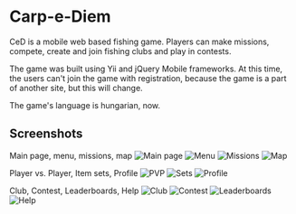 Carp-e-Diem
===========

CeD is a mobile web based fishing game. 
Players can make missions, compete, create and join fishing clubs and play in contests.

The game was built using Yii and jQuery Mobile frameworks.
At this time, the users can't join the game with registration, because the game is a part of another site, but this will change.

The game's language is hungarian, now.

Screenshots
-----------
Main page, menu, missions, map
![Main page](http://ced.wline.hu/screenshots/ced-main.png)
![Menu](http://ced.wline.hu/screenshots/ced-menu.png)
![Missions](http://ced.wline.hu/screenshots/ced-missions.png)
![Map](http://ced.wline.hu/screenshots/ced-map.png)


Player vs. Player, Item sets, Profile
![PVP](http://ced.wline.hu/screenshots/ced-pvp.png)
![Sets](http://ced.wline.hu/screenshots/ced-sets.png)
![Profile](http://ced.wline.hu/screenshots/ced-profile.png)


Club, Contest, Leaderboards, Help
![Club](http://ced.wline.hu/screenshots/ced-club.png)
![Contest](http://ced.wline.hu/screenshots/ced-contest.png)
![Leaderboards](http://ced.wline.hu/screenshots/ced-leaderboard.png)
![Help](http://ced.wline.hu/screenshots/ced-help.png)

